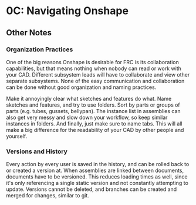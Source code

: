 # 0C: Navigating Onshape

## Other Notes

### Organization Practices
One of the big reasons Onshape is desirable for FRC is its collaboration capabilities, but that means nothing when nobody can read or work with your CAD. Different subsystem leads will have to collaborate and view other separate subsystems. None of the easy communication and collaboration can be done without good organization and naming practices.

Make it annoyingly clear what sketches and features do what. Name sketches and features, and try to use folders. Sort by parts or groups of parts (e.g. tubes, gussets, bellypan). The instance list in assemblies can also get very messy and slow down your workflow, so keep similar instances in folders. And finally, just make sure to name tabs. This will all make a big difference for the readability of your CAD by other people and yourself.

### Versions and History
Every action by every user is saved in the history, and can be rolled back to or created a version at. When assemblies are linked between documents, documents have to be versioned. This reduces loading times as well, since it's only referencing a single static version and not constantly attempting to update. Versions cannot be deleted, and branches can be created and merged for changes, similar to git.

<br>